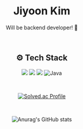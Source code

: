 <div align="center">
  
# Jiyoon Kim
Will be backend developer! 🐥


<br>

## ⚙️ Tech Stack
<img src="https://img.shields.io/badge/springboot-6DB33F?style=for-the-badge&logo=springboot&logoColor=white"> <img src="https://img.shields.io/badge/Thymeleaf-005F0F?style=for-the-badge&logo=Thymeleaf&logoColor=white"> <img src="https://img.shields.io/badge/Hibernate-59666C?style=for-the-badge&logo=Hibernate&logoColor=white">
![Java](https://img.shields.io/badge/Java-007396.svg?&style=for-the-badge&logo=Java&logoColor=white)

<br>

[![Solved.ac Profile](http://mazassumnida.wtf/api/v2/generate_badge?boj=rlawldbs0911&layout=compact)](https://solved.ac/rlawldbs0911/)

<br>

![Anurag's GitHub stats](https://github-readme-stats.vercel.app/api?username=asyooniverse&show_icons=true&theme=onedark)

</div>

